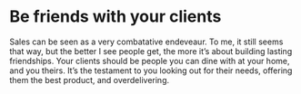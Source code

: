 # Be friends with your clients


Sales can be seen as a very combatative endeveaur. To me, it still seems that
way, but the better I see people get, the more it’s about building lasting
friendships. Your clients should be people you can dine with at your home, and
you theirs. It’s the testament to you looking out for their needs, offering
them the best product, and overdelivering.


